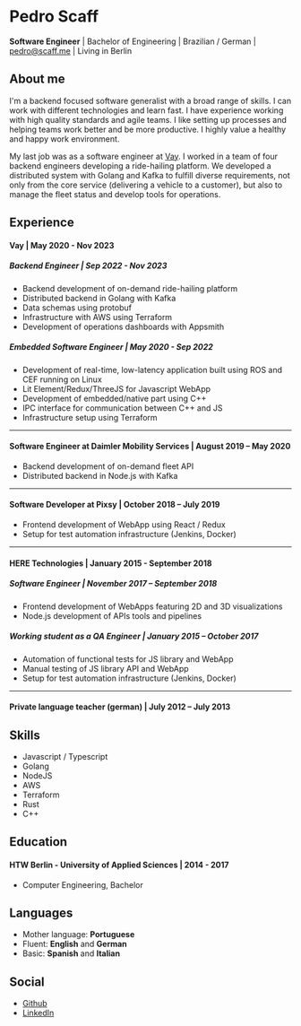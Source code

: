 # Pedro Scaff

**Software Engineer** | Bachelor of Engineering | Brazilian / German | pedro@scaff.me | Living in Berlin

## About me

I'm a backend focused software generalist with a broad range of skills. I can work with different technologies and learn fast. I have experience working with high quality standards and agile teams. I like setting up processes and helping teams work better and be more productive. I highly value a healthy and happy work environment.

My last job was as a software engineer at [Vay](https://vay.io). I worked in a team of four backend engineers developing a ride-hailing platform. We developed a distributed system with Golang and Kafka to fulfill diverse requirements, not only from the core service (delivering a vehicle to a customer), but also to manage the fleet status and develop tools for operations.

## Experience

#### Vay | May 2020 - Nov 2023

##### Backend Engineer | Sep 2022 - Nov 2023

- Backend development of on-demand ride-hailing platform
- Distributed backend in Golang with Kafka
- Data schemas using protobuf
- Infrastructure with AWS using Terraform
- Development of operations dashboards with Appsmith

##### Embedded Software Engineer | May 2020 - Sep 2022

- Development of real-time, low-latency application built using ROS and CEF running on Linux
- Lit Element/Redux/ThreeJS for Javascript WebApp
- Development of embedded/native part using C++
- IPC interface for communication between C++ and JS
- Infrastructure setup using Terraform

---

#### Software Engineer at Daimler Mobility Services | August 2019 – May 2020

- Backend development of on-demand fleet API
- Distributed backend in Node.js with Kafka

---

#### Software Developer at Pixsy | October 2018 – July 2019

- Frontend development of WebApp using React / Redux
- Setup for test automation infrastructure (Jenkins, Docker)

---

#### HERE Technologies | January 2015 - September 2018

##### Software Engineer | November 2017 – September 2018

- Frontend development of WebApps featuring 2D and 3D visualizations
- Node.js development of APIs tools and pipelines

##### Working student as a QA Engineer | January 2015 – October 2017

- Automation of functional tests for JS library and WebApp
- Manual testing of JS library API and WebApp
- Setup for test automation infrastructure (Jenkins, Docker)

---

#### Private language teacher (german) | July 2012 – July 2013

## Skills

- Javascript / Typescript
- Golang
- NodeJS
- AWS
- Terraform
- Rust
- C++

## Education

#### HTW Berlin - University of Applied Sciences | 2014 - 2017
- Computer Engineering, Bachelor

## Languages

- Mother language: **Portuguese**
- Fluent: **English** and **German**
- Basic: **Spanish** and **Italian**

## Social

- [Github](https://github.com/pedroscaff/)
- [LinkedIn](https://www.linkedin.com/in/pedro-scaff-b897bb7b/)
